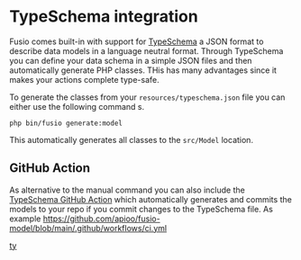 
# TypeSchema integration

Fusio comes built-in with support for [TypeSchema](https://typeschema.org/) a JSON format to describe data models in a
language neutral format. Through TypeSchema you can define your data schema in a simple JSON files and then
automatically generate PHP classes. THis has many advantages since it makes your actions complete type-safe.

To generate the classes from your `resources/typeschema.json` file you can either use the following command s.

```
php bin/fusio generate:model
```

This automatically generates all classes to the `src/Model` location.

## GitHub Action

As alternative to the manual command you can also include the [TypeSchema GitHub Action](https://github.com/marketplace/actions/typeschema-code-generator)
which automatically generates and commits the models to your repo if you commit changes to the TypeSchema file.
As example
https://github.com/apioo/fusio-model/blob/main/.github/workflows/ci.yml




[ty](https://github.com/apioo/fusio-sample-cms/tree/master/resources/typeschema.json)
